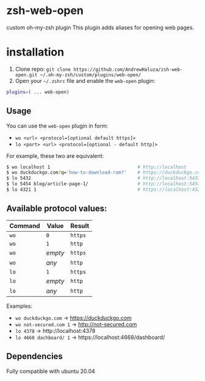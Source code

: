 # zsh-web-open

custom oh-my-zsh plugin
This plugin adds aliases for opening web pages.

# installation

1. Clone repo:
   `git clone https://github.com/AndrewHaluza/zsh-web-open.git ~/.oh-my-zsh/custom/plugins/web-open/`
2. Open your `~/.zshrc` file and enable the `web-open` plugin:
```zsh
plugins=( ... web-open)
```
## Usage

You can use the `web-open` plugin in form:

- `wo <url> <protocol=[optional default https]>`
- `lo <port> <url> <protocol=[optional - default http]>`

For example, these two are equivalent:

```zsh
$ wo localhost 1                                # http://localhost
$ wo duckduckgo.com?q='how-to-download-ram?'    # https://duckduckgo.com?q='hot-to-download-ram?
$ lo 5432                                       # http://localhost:5432
$ lo 5454 blog/article-page-1/                  # http://localhost:5454/blog/article-page-1/
$ lo 4321 1                                     # https://localhost:4321
```

## Available protocol values:

| Command | Value   | Result  |
| ------- | ------- | ------- |
| `wo`    | `0`     | `https` |
| `wo`    | `1`     | `http`  |
| `wo`    | *empty* | `https` |
| `wo`    | *any*   | `http`  |
| `lo`    | `1`     | `https` |
| `lo`    | *empty* | `http`  |
| `lo`    | *any*   | `http`  |

Examples:

- `wo duckduckgo.com`    -> https://duckduckgo.com
- `wo not-secured.com 1` -> http://not-secured.com
- `lo 4378`              -> http://localhost:4378
- `lo 4668 dachboard/ 1` -> https://localhost:4668/dashboard/

## Dependencies

Fully compatible with ubuntu 20.04
